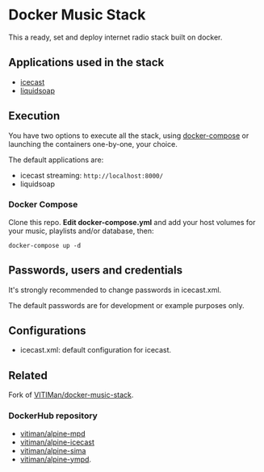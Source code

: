 # Docker Music Stack

This a ready, set and deploy internet radio stack built on docker.

## Applications used in the stack

- [icecast](http://icecast.org/)
- [liquidsoap](http://liquidsoap.info/)

## Execution

You have two options to execute all the stack, using [docker-compose](https://docs.docker.com/compose/) or
launching the containers one-by-one, your choice. 

The default applications are:

- icecast streaming: `http://localhost:8000/`
- liquidsoap

### Docker Compose

Clone this repo. **Edit docker-compose.yml** and add your host volumes for your music, playlists and/or database, then:

    docker-compose up -d

## Passwords, users and credentials

It's strongly recommended to change passwords in icecast.xml.

The default passwords are for development or example purposes only.

## Configurations

- icecast.xml: default configuration for icecast.

## Related

Fork of [VITIMan/docker-music-stack](https://github.com/VITIMan/docker-music-stack).

### DockerHub repository

- [vitiman/alpine-mpd](https://hub.docker.com/r/vitiman/alpine-mpd/) 
- [vitiman/alpine-icecast](https://hub.docker.com/r/vitiman/alpine-icecast/) 
- [vitiman/alpine-sima](https://hub.docker.com/r/vitiman/alpine-sima/) 
- [vitiman/alpine-ympd](https://hub.docker.com/r/vitiman/alpine-ympd/).

